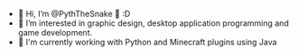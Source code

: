 - 👋 Hi, I’m @PythTheSnake 🐍 :D
- 👀 I’m interested in graphic design, desktop application programming and game development.
- 🌱 I'm currently working with Python and Minecraft plugins using Java

<!---
PythTheSnake/PythTheSnake is a ✨ special ✨ repository because its `README.md` (this file) appears on your GitHub profile.
You can click the Preview link to take a look at your changes.
--->
